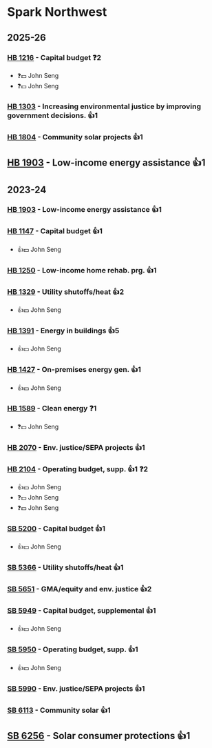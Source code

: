 # Spark Northwest
## 2025-26

### [HB 1216](/bill/2025-26/hb/1216/) - Capital budget   ❓2
* ❓💵 John Seng
* ❓💵 John Seng

### [HB 1303](/bill/2025-26/hb/1303/) - Increasing environmental justice by improving government decisions. 👍1  

### [HB 1804](/bill/2025-26/hb/1804/) - Community solar projects 👍1  

## [HB 1903](/bill/2025-26/hb/1903/) - Low-income energy assistance 👍1  

## 2023-24

### [HB 1903](/bill/2023-24/hb/1903/) - Low-income energy assistance 👍1  

### [HB 1147](/bill/2023-24/hb/1147/) - Capital budget 👍1  
* 👍💵 John Seng

### [HB 1250](/bill/2023-24/hb/1250/) - Low-income home rehab. prg. 👍1  

### [HB 1329](/bill/2023-24/hb/1329/) - Utility shutoffs/heat 👍2  
* 👍💵 John Seng

### [HB 1391](/bill/2023-24/hb/1391/) - Energy in buildings 👍5  
* 👍💵 John Seng

### [HB 1427](/bill/2023-24/hb/1427/) - On-premises energy gen. 👍1  
* 👍💵 John Seng

### [HB 1589](/bill/2023-24/hb/1589/) - Clean energy   ❓1
* ❓💵 John Seng

### [HB 2070](/bill/2023-24/hb/2070/) - Env. justice/SEPA projects 👍1  

### [HB 2104](/bill/2023-24/hb/2104/) - Operating budget, supp. 👍1  ❓2
* 👍💵 John Seng
* ❓💵 John Seng
* ❓💵 John Seng

### [SB 5200](/bill/2023-24/sb/5200/) - Capital budget 👍1  
* 👍💵 John Seng

### [SB 5366](/bill/2023-24/sb/5366/) - Utility shutoffs/heat 👍1  

### [SB 5651](/bill/2023-24/sb/5651/) - GMA/equity and env. justice 👍2  

### [SB 5949](/bill/2023-24/sb/5949/) - Capital budget, supplemental 👍1  
* 👍💵 John Seng

### [SB 5950](/bill/2023-24/sb/5950/) - Operating budget, supp. 👍1  
* 👍💵 John Seng

### [SB 5990](/bill/2023-24/sb/5990/) - Env. justice/SEPA projects 👍1  

### [SB 6113](/bill/2023-24/sb/6113/) - Community solar 👍1  

## [SB 6256](/bill/2023-24/sb/6256/) - Solar consumer protections 👍1  
